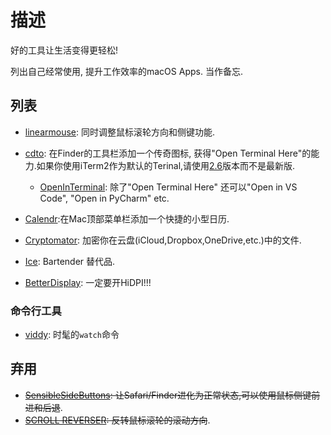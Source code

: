 # 描述

好的工具让生活变得更轻松!

列出自己经常使用, 提升工作效率的macOS Apps. 当作备忘.

## 列表

- [linearmouse](https://github.com/linearmouse/linearmouse): 同时调整鼠标滚轮方向和侧键功能.
- [cdto](https://github.com/jbtule/cdto): 在Finder的工具栏添加一个传奇图标, 获得"Open Terminal Here"的能力.如果你使用iTerm2作为默认的Terinal,请使用[2.6](https://github.com/jbtule/cdto/issues/46)版本而不是最新版.

  - [OpenInTerminal](https://github.com/Ji4n1ng/OpenInTerminal):
    除了"Open Terminal Here" 还可以"Open in VS Code", "Open in PyCharm" etc.

- [Calendr](https://github.com/pakerwreah/Calendr):在Mac顶部菜单栏添加一个快捷的小型日历.
- [Cryptomator](https://github.com/cryptomator/cryptomator):
  加密你在云盘(iCloud,Dropbox,OneDrive,etc.)中的文件.
- [Ice](https://github.com/jordanbaird/Ice): Bartender 替代品.
- [BetterDisplay](https://github.com/waydabber/BetterDisplay?tab=readme-ov-file):
  一定要开HiDPI!!!

### 命令行工具

- [viddy](https://github.com/sachaos/viddy): 时髦的`watch`命令

## 弃用

- ~~[SensibleSideButtons](https://sensible-side-buttons.archagon.net): 让Safari/Finder进化为正常状态,可以使用鼠标侧键前进和后退~~.
- ~~[SCROLL REVERSER](https://pilotmoon.com/scrollreverser/): 反转鼠标滚轮的滚动方向~~.
